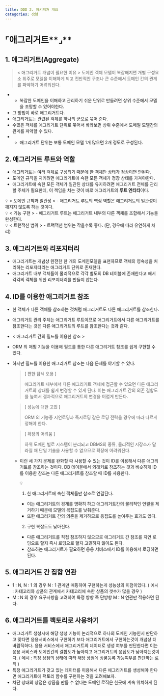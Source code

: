 ```yaml
---
title: DDD 2. 아키텍쳐 개요
categories: ddd
---
```


# ⌜애그리거트**⌟**

## 1. 애그리거트(Aggregate)

> < 애그리거트 개념이 필요한 이유 >
도메인 객체 모델이 복잡해지면 개별 구성요소 위주로 모델을 이해하게 되고 전반적인 구조나 큰 수준에서 도메인 간의 관계를 파악하기 어려워진다.
> 
- - 복잡한 도메인을 이해하고 관리하기 쉬운 단위로 만들려면 상위 수준에서 모델을 조망할 수 있어야한다.
- 그 방법이 바로 애그리거트다.
- 애그리거트는 관련된 객체를 하나의 군으로 묶어 준다.
- 수많은 객체를 애그리거트 단위로 묶어서 바라보면 상위 수준에서 도메일 모델간의 관계를 파악할 수 있다.
- - 애그리거트 단위는 보통 도메인 모델 1개 많으면 2개 정도로 구성된다.

## 2. 애그리거트 루트와 역할

- 애그리거트는 여러 객체로 구성되기 때문에 한 객체만 상태가 정상이면 안된다.
- 도메인 규칙을 지키려면 애그리거트에 속한 모든 객체가 정장 상태를 가져야한다.
- 애그리거트에 속한 모든 객체가 일관된 상태를 유지하려면 애그리거트 전체를 관리할 주체가 필요한데, 이 책임을 치는 것이 바로 애그리거트의 **루트 엔티티**이다.

<aside>
💡 < 도메인 규칙과 일관성 >
- 애그리거트 루트의 핵심 역할은 애그리거트의 일관성이 깨지지 않도록 하는 것이다.

</aside>

<aside>
💡 < 기능 구현 >
- 애그리거트 루트는 애그리거트 내부의 다른 객체를 조합해서 기능을 완성한다.

</aside>

<aside>
💡 < 트랜잭션 범위 >
- 트랙잭션 범위는 작을수록 좋다. (단, 경우에 따라 유연하게 처리)

</aside>

## 3. 애그리거트와 리포지터리

- 애그리거트는 개념상 완전한 한 개의 도메인모델을 표현하므로 객체의 영속성을 처리하는 리포지터리는 애그리거트 단위로 존재한다.
- 애그리거트 내부 객체들이 물리적으로 각각 별도의 DB 테이블에 존재한다고 해서 각각의 객체를 위한 리포지터리를 만들지 않는다.

## 4. ID를 이용한 애그리거트 참조

- 한 객체가 다른 객체를 참조하는 것처럼 애그리거트도 다른 애그리거트를 참조한다.
- 애그리거트 관리 주체는 애그리거트 루트이므로 애그리거트에서 다른 애그리거트를 참조한다는 것은 다른 애그리거트의 루트를 참조한다는 것과 같다.
- < 애그리거트 간의 필드를 이용한 참조 >
- ORM 의 매핑 기능을 이용해 필드를 통한 다른 애그리거트 참조를 쉽게 구현할 수 있다.
- 하지만 필드를 이용한 애그리거트 참조는 다음 문제를 야기할 수 있다.
    
    > [ 편한 탐색 오용 ]
    > 
    > 
    > 애그리거트 내부에서 다른 애그리거트 객체에 접근할 수 있으면 다른 애그리거트의 상태를 쉽게 변경할 수 있게 된다.
    > 이는 애그리거트 간의 의존 결합도를 높여서 결과적으로 애그리거트의 변경을 어렵게 만든다.
    > 
    
    > [ 성능에 대한 고민 ]
    > 
    > 
    > ORM 의 기능중 지연로딩과 즉시로딩 같은 로딩 전략을 경우에 따라 다르게 정해야 한다.
    > 
    
    > [ 확장의 어려움 ]
    > 
    > 
    > 하위 도메인 별로 시스템이 분리되고 DBMS의 종류, 물리적인 저장소가 달라질 때 단일 기술을 사용할 수 없으므로 확장에 어려워진다.
    > 
    - 이런 세 가지 문제를 완화할 때 사용할 수 있는 것이 ID를 이용해서 다른 애그리거트를 참조하는 것이다.
    DB 테이블에서 외래키로 참조하는 것과 비슷하게 ID를 이용한 참조는 다른 애그리거트를 참조할 때 ID를 사용한다.
        
        <aside>
        💡 <ID 참조 사용의 장점 >
        
        1) 한 애그리거트에 속한 객체들만 참조로 연결된다.
        - 이는 애그리거트의 경계를 명확히 하고 애그리거트간의 물리적인 연결을 제거하기 때문에 모델의 복잡도를 낮춰준다.
        - 또한 애그리거트 간의 의존을 제거하므로 응집도를 높여주는 효과도 있다.
        
        2) 구현 복잡도도 낮아진다.
        - 다른 애그리거트를 직접 참조하지 않으므로 애그리거트 간 참조를 지연 로딩으로 할지 즉시 로딩으로 할지 고민하지 않아도 된다. 
        - 참조하는 애그리거트가 필요하면 응용 서비스에서 ID를 이용해서 로딩하면 된다.
        
        </aside>
        
    

## 5. 애그리거트 간 집합 연관

- 1 : N, N : 1 의 경우 N : 1 관계만 매핑하여 구현하는게 성능상의 이점이있다. 
( 예시 : 카테고리와 상품의 관계에서 카테고리에 속한 상품의 갯수가 많을 경우 )
- M : N 의 경우 요구사항을 고려하여 특정 방향 즉 단방향 M : N 연관만 적용하면 된다.

## 6. 애그리거트를 팩토리로 사용하기

- 애그리거트 생성시에 해당 생성 기능이 논리적으로 하나의 도메인 기능인지 판단하고 맞다면 응용서비스에서 구현하기 보다 애그리거트에서 구현하는것이 개념상 더 바람직하다.
응용 서비스에서 애그리거트의 데이터로 생성 여부를 판단한다면 이는 응용 서비스와 도메인간의 결합도가 높아지고 애그리거트의 응집도가 낮아지는것이다.
( 에시 : 특정 상점의 상태에 따라 해당 상점에 상품등록 가능여부를 판단하는 로직 )
- 특정 애그리거트가 갖고 있는 데이터를 이용해서 다른 애그리거트를 생성해야 한다면 애그리거트에 팩토리 함수를 구현하는 것을 고려해보자.
- 차단 상태의 상점은 상품을 만들 수 없다는 도메인 로직은 한곳에 계속 위치하게 된다.